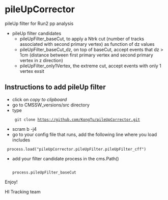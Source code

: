 # pileUpCorrector
pileUp filter for Run2 pp analysis

- pileUp filter candidates
	- pileUpFilter_baseCut, to apply a Ntrk cut (number of tracks associated with second primary vertex) as function of dz values
	- pileUpFilter_baseCut_dz, on top of baseCut, accept events that dz > 1cm (distance between first primary vertex and second primary vertex in z direction)
	- pileUpFilter_only1Vertex, the extreme cut, accept events with only 1 vertex exsit

## Instructions to add pileUp filter

- click on <dfn> copy to clipboard </dfn>
- go to CMSSW_versions/src directory
- type <pre><code> git clone https://github.com/KongTu/pileUpCorrector.git </pre></code>
- scram b -j4
- go to your config file that runs, add the following line where you load includes 
<pre><code> process.load("pileUpCorrector.pileUpFilter.pileUpFilter_cff") </pre></code>
- add your filter candidate process in the cms.Path() <pre><code> process.pileUpFilter_baseCut </pre></code>

Enjoy!

HI Tracking team


